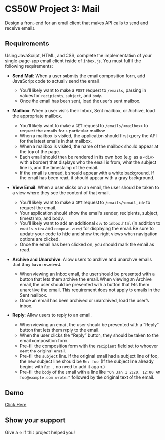 # CS50W Project 3: Mail

Design a front-end for an email client that makes API calls to send and receive emails.

## Requirements

Using JavaScript, HTML, and CSS, complete the implementation of your single-page-app email client inside of `inbox.js`. You must fulfill the following requirements:

- **Send Mail**: When a user submits the email composition form, add JavaScript code to actually send the email.

  - You’ll likely want to make a `POST` request to `/emails`, passing in values for `recipients`, `subject`, and `body`.
  - Once the email has been sent, load the user’s sent mailbox.

- **Mailbox**: When a user visits their Inbox, Sent mailbox, or Archive, load the appropriate mailbox.

  - You’ll likely want to make a `GET` request to `/emails/<mailbox>` to request the emails for a particular mailbox.
  - When a mailbox is visited, the application should first query the API for the latest emails in that mailbox.
  - When a mailbox is visited, the name of the mailbox should appear at the top of the page.
  - Each email should then be rendered in its own box (e.g. as a `<div>` with a border) that displays who the email is from, what the subject line is, and the timestamp of the email.
  - If the email is unread, it should appear with a white background. If the email has been read, it should appear with a gray background.

- **View Email**: When a user clicks on an email, the user should be taken to a view where they see the content of that email.

  - You’ll likely want to make a `GET` request to `/emails/<email_id>` to request the email.
  - Your application should show the email’s sender, recipients, subject, timestamp, and body.
  - You’ll likely want to add an additional `div` to `inbox.html` (in addition to `emails-view` and `compose-view`) for displaying the email. Be sure to update your code to hide and show the right views when navigation options are clicked.
  - Once the email has been clicked on, you should mark the email as read.

- **Archive and Unarchive**: Allow users to archive and unarchive emails that they have received.

  - When viewing an Inbox email, the user should be presented with a button that lets them archive the email. When viewing an Archive email, the user should be presented with a button that lets them unarchive the email. This requirement does not apply to emails in the Sent mailbox.
  - Once an email has been archived or unarchived, load the user’s inbox.

- **Reply**: Allow users to reply to an email.
  - When viewing an email, the user should be presented with a “Reply” button that lets them reply to the email.
  - When the user clicks the “Reply” button, they should be taken to the email composition form.
  - Pre-fill the composition form with the `recipient` field set to whoever sent the original email.
  - Pre-fill the `subject` line. If the original email had a subject line of foo, the new subject line should be `Re: foo`. (If the subject line already begins with `Re: `, no need to add it again.)
  - Pre-fill the `body` of the email with a line like `"On Jan 1 2020, 12:00 AM foo@example.com wrote:"` followed by the original text of the email.

## Demo

[Click Here](https://youtu.be/0aCfLKynMf8)

## Show your support

Give a ⭐️ if this project helped you!
